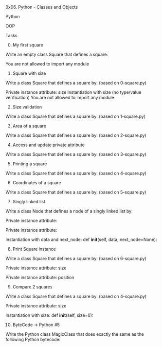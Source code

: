 0x06. Python - Classes and Objects

Python

OOP

Tasks

0. My first square

Write an empty class Square that defines a square:

You are not allowed to import any module

1. Square with size

Write a class Square that defines a square by: (based on 0-square.py)

Private instance attribute: size
Instantiation with size (no type/value verification)
You are not allowed to import any module

2. Size validation

Write a class Square that defines a square by: (based on 1-square.py)

3. Area of a square

Write a class Square that defines a square by: (based on 2-square.py)

4. Access and update private attribute

Write a class Square that defines a square by: (based on 3-square.py)

5. Printing a square

Write a class Square that defines a square by: (based on 4-square.py)

6. Coordinates of a square

Write a class Square that defines a square by: (based on 5-square.py)

7. Singly linked list

Write a class Node that defines a node of a singly linked list by:

Private instance attribute: 

Private instance attribute:

Instantiation with data and next_node: def __init__(self, data, next_node=None):

8. Print Square instance

Write a class Square that defines a square by: (based on 6-square.py)

Private instance attribute: size

Private instance attribute: position

9. Compare 2 squares

Write a class Square that defines a square by: (based on 4-square.py)

Private instance attribute: size

Instantiation with size: def __init__(self, size=0):

10. ByteCode -> Python #5

Write the Python class MagicClass that does exactly the same as the following Python bytecode:



